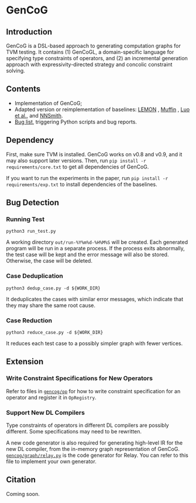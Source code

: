 # GenCoG

## Introduction

GenCoG is a DSL-based approach to generating computation graphs for TVM testing. It contains (1)
GenCoGL, a domain-specific language for specifying type constraints of operators, and (2) an
incremental generation approach with expressivity-directed strategy and concolic constraint solving.

## Contents

* Implementation of GenCoG;
* Adapted version or reimplementation of baselines: [LEMON](https://github.com/Jacob-yen/LEMON)
  , [Muffin](https://github.com/library-testing/Muffin)
  , [Luo et al.](https://ieeexplore.ieee.org/document/9401995/),
  and [NNSmith](https://github.com/ise-uiuc/nnsmith).
* [Bug list](bug/bug_list.md), triggering Python scripts and bug reports.

## Dependency

First, make sure TVM is installed. GenCoG works on v0.8 and v0.9, and it may also support later
versions. Then, run `pip install -r requirements/core.txt` to get all dependencies of GenCoG.

If you want to run the experiments in the paper, run `pip install -r requirements/exp.txt` to
install dependencies of the baselines.

## Bug Detection

### Running Test

```shell
python3 run_test.py
```

A working directory `out/run-%Y%m%d-%H%M%S` will be created. Each generated program will be run in a
separate process. If the process exits abnormally, the test case will be kept and the error message
will also be stored. Otherwise, the case will be deleted.

### Case Deduplication

```shell
python3 dedup_case.py -d ${WORK_DIR}
```

It deduplicates the cases with similar error messages, which indicate that they may share the same
root cause.

### Case Reduction

```shell
python3 reduce_case.py -d ${WORK_DIR}
```

It reduces each test case to a possibly simpler graph with fewer vertices.

## Extension

### Write Constraint Specifications for New Operators

Refer to files in [`gencog/op`](gencog/op) for how to write constraint specification for an operator
and register it in `OpRegistry`.

### Support New DL Compilers

Type constraints of operators in different DL compilers are possibly different. Some specifications
may need to be rewritten.

A new code generator is also required for generating high-level IR for the new DL compiler, from the
in-memory graph representation of GenCoG. [`gencog/graph/relay.py`](gencog/graph/relay.py) is the
code generator for Relay. You can refer to this file to implement your own generator.

## Citation

Coming soon.

